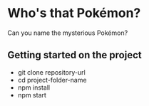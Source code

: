 # Who's that Pokémon?
Can you name the mysterious Pokémon?
## Getting started on the project
- git clone repository-url
- cd project-folder-name
- npm install
- npm start